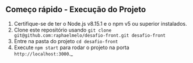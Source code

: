 ## Começo rápido - Execução do Projeto

1.  Certifique-se de ter o Node.js v8.15.1 e o npm v5 ou superior instalados.
2.  Clone este repositório usando `git clone git@github.com:raphaelmelo/desafio-front.git desafio-front`
3.  Entre na pasta do projeto `cd desafio-front`
4.  Execute `npm start` para rodar o projeto na porta `http://localhost:3000`._
 
